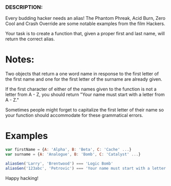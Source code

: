 ### DESCRIPTION:

Every budding hacker needs an alias! The Phantom Phreak, Acid Burn, Zero Cool and Crash Override are some notable examples from the film Hackers.

Your task is to create a function that, given a proper first and last name, will return the correct alias.

# Notes:

Two objects that return a one word name in response to the first letter of the first name and one for the first letter of the surname are already given.

If the first character of either of the names given to the function is not a letter from A - Z, you should return "Your name must start with a letter from A - Z."

Sometimes people might forget to capitalize the first letter of their name so your function should accommodate for these grammatical errors.

# Examples

```js
var firstName = {A: 'Alpha', B: 'Beta', C: 'Cache' ...}
var surname = {A: 'Analogue', B: 'Bomb', C: 'Catalyst' ...}

aliasGen('Larry', 'Brentwood') === 'Logic Bomb'
aliasGen('123abc', 'Petrovic') === 'Your name must start with a letter from A - Z.'
```
Happy hacking!